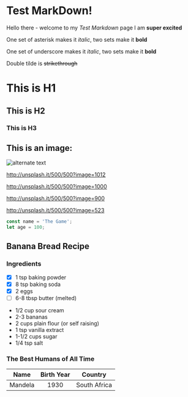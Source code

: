 # Test MarkDown!
Hello there - welcome to my _Test Markdown_ page
I am **super excited**

One set of asterisk makes it *italic*, two sets make it **bold** 

One set of underscore makes it _italic_, two sets make it __bold__ 

Double tilde is ~~strikethrough~~

# This is H1
## This is H2
### This is H3

## This is an image:
![alternate text](http://unsplash.it/500/500?random "This is the tooltip")


http://unsplash.it/500/500?image=1012

http://unsplash.it/500/500?image=1000

http://unsplash.it/500/500?image=900

http://unsplash.it/500/500?image=523


```javaScript
const name = 'The Game';
let age = 100;
```

## Banana Bread Recipe
### Ingredients
* [x] 1 tsp baking powder
* [x] 8 tsp baking soda
* [x] 2 eggs
* [ ] 6-8 tbsp butter (melted)
* 1/2 cup sour cream
* 2-3 bananas
* 2 cups plain flour (or self raising)
* 1 tsp vanilla extract
* 1-1/2 cups sugar
* 1/4 tsp salt

### The Best Humans of All Time
| Name      | Birth Year | Country      |
|:---------:|:----------:|--------------|
|Mandela    | 1930       | South Africa |
